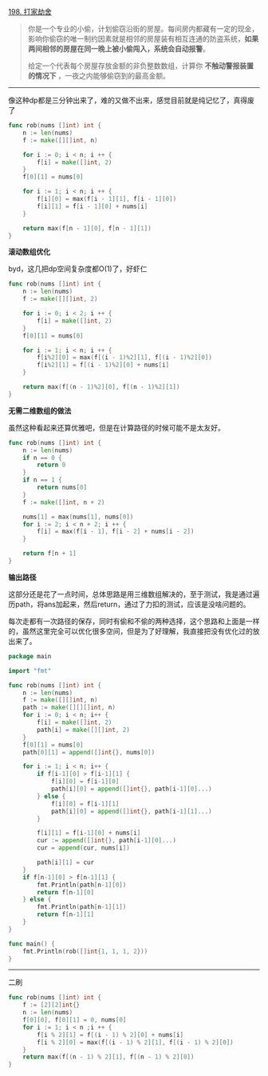 [198. 打家劫舍](https://leetcode.cn/problems/house-robber/)

> 你是一个专业的小偷，计划偷窃沿街的房屋。每间房内都藏有一定的现金，影响你偷窃的唯一制约因素就是相邻的房屋装有相互连通的防盗系统，**如果两间相邻的房屋在同一晚上被小偷闯入，系统会自动报警**。
>
> 给定一个代表每个房屋存放金额的非负整数数组，计算你 **不触动警报装置的情况下** ，一夜之内能够偷窃到的最高金额。

----

像这种dp都是三分钟出来了，难的又做不出来，感觉目前就是纯记忆了，真得废了

```go
func rob(nums []int) int {
    n := len(nums)
    f := make([][]int, n)

    for i := 0; i < n; i ++ {
        f[i] = make([]int, 2)
    }
    f[0][1] = nums[0]

    for i := 1; i < n; i ++ {
        f[i][0] = max(f[i - 1][1], f[i - 1][0])
        f[i][1] = f[i - 1][0] + nums[i]
    }

    return max(f[n - 1][0], f[n - 1][1])
}
```

**滚动数组优化**

byd，这几把dp空间复杂度都O(1)了，好虾仁

```go
func rob(nums []int) int {
    n := len(nums)
    f := make([][]int, 2)

    for i := 0; i < 2; i ++ {
        f[i] = make([]int, 2)
    }
    f[0][1] = nums[0]

    for i := 1; i < n; i ++ {
        f[i%2][0] = max(f[(i - 1)%2][1], f[(i - 1)%2][0])
        f[i%2][1] = f[(i - 1)%2][0] + nums[i]
    }

    return max(f[(n - 1)%2][0], f[(n - 1)%2][1])
}
```

**无需二维数组的做法**

虽然这种看起来还算优雅吧，但是在计算路径的时候可能不是太友好。

```go
func rob(nums []int) int {
    n := len(nums)
    if n == 0 {
        return 0
    }
    if n == 1 {
        return nums[0]
    }
    f := make([]int, n + 2)

    nums[1] = max(nums[1], nums[0])
    for i := 2; i < n + 2; i ++ {
        f[i] = max(f[i - 1], f[i - 2] + nums[i - 2])
    }

    return f[n + 1]
}
```

**输出路径**

这部分还是花了一点时间，总体思路是用三维数组解决的，至于测试，我是通过遍历path，将ans加起来，然后return，通过了力扣的测试，应该是没啥问题的。

每次走都有一次路径的保存，同时有偷和不偷的两种选择，这个思路和上面是一样的，虽然这里完全可以优化很多空间，但是为了好理解，我直接把没有优化过的放出来了。

```go
package main

import "fmt"

func rob(nums []int) int {
	n := len(nums)
	f := make([][]int, n)
	path := make([][][]int, n)
	for i := 0; i < n; i++ {
		f[i] = make([]int, 2)
		path[i] = make([][]int, 2)
	}
	f[0][1] = nums[0]
	path[0][1] = append([]int{}, nums[0])

	for i := 1; i < n; i++ {
		if f[i-1][0] > f[i-1][1] {
			f[i][0] = f[i-1][0]
			path[i][0] = append([]int{}, path[i-1][0]...)
		} else {
			f[i][0] = f[i-1][1]
			path[i][0] = append([]int{}, path[i-1][1]...)
		}

		f[i][1] = f[i-1][0] + nums[i]
		cur := append([]int{}, path[i-1][0]...)
		cur = append(cur, nums[i])

		path[i][1] = cur
	}
	if f[n-1][0] > f[n-1][1] {
		fmt.Println(path[n-1][0])
		return f[n-1][0]
	} else {
		fmt.Println(path[n-1][1])
		return f[n-1][1]
	}
}

func main() {
	fmt.Println(rob([]int{1, 1, 1, 2}))
}
```

---

二刷

```go
func rob(nums []int) int {
    f := [2][2]int{}
    n := len(nums)
    f[0][0], f[0][1] = 0, nums[0]
    for i := 1; i < n ;i ++ {
        f[i % 2][1] = f[(i - 1) % 2][0] + nums[i]
        f[i % 2][0] = max(f[(i - 1) % 2][1], f[(i - 1) % 2][0])
    }
    return max(f[(n - 1) % 2][1], f[(n - 1) % 2][0])
}
```



